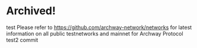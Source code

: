 # Archived!
test
Please refer to https://github.com/archway-network/networks for latest information on all public testnetworks and mainnet for Archway Protocol
test2 commit
